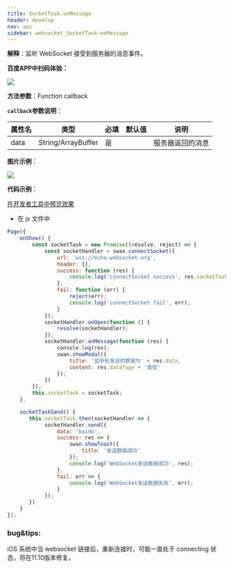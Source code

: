 ```yaml
---
title: SocketTask.onMessage
header: develop
nav: api
sidebar: websocket_SocketTask-onMessage
---
```

 


**解释**：监听 WebSocket 接受到服务器的消息事件。

**百度APP中扫码体验：**

<img src="https://b.bdstatic.com/miniapp/assets/images/doc_demo/socketTaskOnMessage.png"  class="demo-qrcode-image" />

**方法参数**：Function callback

**`callback`参数说明**：

|属性名 |类型  |必填 | 默认值 |说明|
|---- | ---- | ---- | ----|----|
|data| String/ArrayBuffer |是| | 服务器返回的消息|


**图片示例**：

<div class="m-doc-custom-examples">
    <div class="m-doc-custom-examples-correct">
        <img src="https://b.bdstatic.com/miniapp/images/taskMessage.gif">
    </div>
    <div class="m-doc-custom-examples-correct">
        <img src=" ">
    </div>
    <div class="m-doc-custom-examples-correct">
        <img src=" ">
    </div>     
</div>


**代码示例**：

<a href="swanide://fragment/e29ae16b9805c74e25c1865bdc696b351573408501452" title="在开发者工具中预览效果" target="_self">在开发者工具中预览效果</a>

* 在 js 文件中

```js
Page({
    onShow() {
        const socketTask = new Promise((resolve, reject) => {
            const socketHandler = swan.connectSocket({
                url: 'wss://echo.websocket.org',
                header: {},
                success: function (res) {
                    console.log('connectSocket success', res.socketTaskId)
                },
                fail: function (err) {
                    reject(err);
                    console.log('connectSocket fail', err);
                }
            });
            socketHandler.onOpen(function () {
                resolve(socketHandler);
            });
            socketHandler.onMessage(function (res) {
                console.log(res);
                swan.showModal({
                    title: '监听到发送的数据为' + res.data,
                    content: res.dataType + '类型'
                });
            })
        });
        this.socketTask = socketTask;
    },

    socketTaskSend() {
       this.socketTask.then(socketHandler => {
            socketHandler.send({
                data: 'baidu',
                success: res => {
                    swan.showToast({
                        title: '发送数据成功'
                    });
                    console.log('WebSocket发送数据成功', res);
                },
                fail: err => {
                    console.log('WebSocket发送数据失败', err);
                }
            });
       })
    }
});

```

### bug&tips:

iOS 系统中当 websocket 链接后，重新连接时，可能一直处于 connecting 状态，将在11.10版本修复。